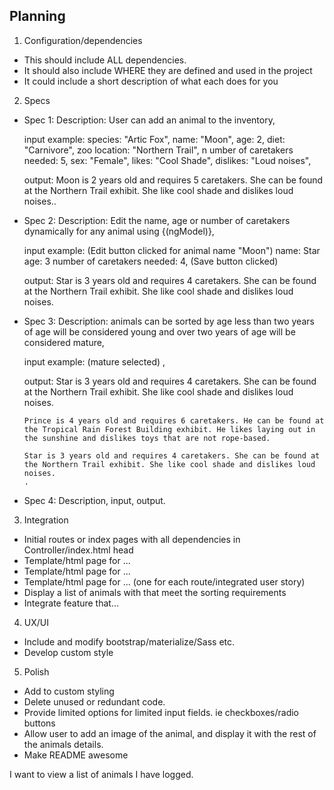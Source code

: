 ## Planning

1. Configuration/dependencies
  * This should include ALL dependencies.
  * It should also include WHERE they are defined and used in the project
  * It could include a short description of what each does for you

2. Specs
  * Spec 1:
      Description: User can add an animal to the inventory,

      input example:
        species: "Artic Fox",
        name: "Moon",
        age: 2,
        diet: "Carnivore",
        zoo location: "Northern Trail", n
        umber of caretakers needed: 5,
        sex: "Female",
        likes: "Cool Shade",
        dislikes: "Loud noises",

      output: Moon is 2 years old and requires 5 caretakers. She can be found at the Northern Trail exhibit. She like cool shade and dislikes loud noises..
  * Spec 2:
      Description: Edit the name, age or number of caretakers dynamically for any animal using {(ngModel)},

      input example: (Edit button clicked for animal name "Moon")
          name: Star
          age: 3
          number of caretakers needed: 4,
          (Save button clicked)

      output: Star is 3 years old and requires 4 caretakers. She can be found at the Northern Trail exhibit. She like cool shade and dislikes loud noises.

  * Spec 3:
      Description: animals can be sorted by age less than two years of age will be considered young and over two years of age will be considered mature,

      input example: (mature selected) ,

      output:
        Star is 3 years old and requires 4 caretakers. She can be found at the Northern Trail exhibit. She like cool shade and dislikes loud noises.

        Prince is 4 years old and requires 6 caretakers. He can be found at the Tropical Rain Forest Building exhibit. He likes laying out in the sunshine and dislikes toys that are not rope-based.

        Star is 3 years old and requires 4 caretakers. She can be found at the Northern Trail exhibit. She like cool shade and dislikes loud noises.
        .
  * Spec 4:
      Description,
      input,
      output.

3. Integration
  * Initial routes or index pages with all dependencies in Controller/index.html head
  * Template/html page for ...
  * Template/html page for ...
  * Template/html page for ... (one for each route/integrated user story)
  * Display a list of animals with that meet the sorting requirements
  * Integrate feature that...

4. UX/UI
  * Include and modify bootstrap/materialize/Sass etc.
  * Develop custom style

5. Polish
  * Add to custom styling
  * Delete unused or redundant code.
  * Provide limited options for limited input fields. ie checkboxes/radio buttons  
  * Allow user to add an image of the animal, and display it with the rest of the animals details.
  * Make README awesome




I want to view a list of animals I have logged.
